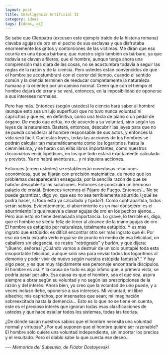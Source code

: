 ```yaml
---
layout: post
title: Inteligencia Artificial II
category: ideas
tags: [ideas, ai]
---
```


Se sabe que Cleopatra (excusen este ejemplo traído de la historia
romana) clavaba agujas de oro en el pecho de sus esclavas y que
disfrutaba enormemente los gritos y contorsiones de las víctimas. Me
dirán que eso ocurría en una época bárbara; que nuestro siglo
también es bárbaro, ya que todavía se clavan alfileres; que el
hombre, aunque tenga ahora una comprensión más clara de las cosas,
no se acostumbra todavía a seguir las reglas de la razón y de la
ciencia. Pero ustedes están convencidos de que el hombre se
acostumbrará con el correr del tiempo, cuando el sentido común y la
ciencia terminen de reeducar completamente la naturaleza humana y la
orienten por un camino normal. Creen que con el tiempo el hombre
dejará de errar y se verá, entonces, en la imposibilidad de oponerse
a sus intereses normales.

Pero hay más. Entonces (según ustedes) la ciencia hará saber al
hombre (aunque esto sea un lujo superfluo) que no tuvo nunca
voluntad ni caprichos y que es, en definitiva, como una tecla de
piano o un pedal de órgano. De modo que actúa, no de acuerdo a su
voluntad, sino según las leyes de la naturaleza. Bastará, entonces,
descubrir las leyes para que no se pueda considerar al hombre
responsable de sus actos, y entonces la vida será fácil. Con estas
leyes, todas las acciones de los hombres se podrán calcular tan
matemáticamente como los logaritmos, hasta la cienmilésima, y se
harán con ellas libros importantes, como nuestros diccionarios
enciclopédicos, en los que todo estará exactamente calculado y
previsto. Ya no habrá aventuras... y ni siquiera acciones.

Entonces (creen ustedes) se establecerán novedosas relaciones
económicas, que se fijarán con precisión matemática, de modo que los
problemas desaparecerán enseguida, por la sencilla razón de que se
habrán descubierto las soluciones. Entonces se construirá un hermoso
palacio de cristal. Entonces veremos el Pájaro de Fuego.
Entonces... No se puede garantizar, digo yo, que eso no sea
terriblemente aburrido (¿qué se podrá hacer, si todo está ya
calculado y fijado?). Como contrapartida, todos serán
sabios. Evidentemente, el aburrimiento es un mal consejero: es el
aburrimiento lo que mueve a clavar agujas de oro en los pechos
ajenos... Pero aun esto no tiene demasiada importancia. Lo grave, lo
terrible es, digo, que el hombre se sienta feliz de tener al alcance
de la mano agujas de oro. El hombre es estúpido por naturaleza,
totalmente estúpido. Y es más ingrato que estúpido: es difícil
encontrar otro ser más ingrato que él. Por eso no sería extraño
verlo erguirse de pronto en medio de esa felicidad, un caballero sin
elegancia, de rostro "retrógrado" y burlón, y que dijera: "¡Bueno,
señores! ¿Cuándo vamos a destruir de un solo puntapié toda esta
insoportable felicidad, aunque solo sea para enviar todos los
logaritmos al demonio y poder vivir de nuevo según nuestra estúpida
fantasía?." Y hay algo peor, y es que muy rápidamente ese personaje
encontraría discípulos. El hombre es así. Y la causa de todo es algo
ínfimo que, a primera vista, se podría pasar por alto. Esa causa es
que el hombre, sea el que sea, aspira siempre a obrar según su
voluntad y no según las prescripciones de la razón y del
interés. Ahora bien, yo creo que la voluntad de uno puede, y a veces
incluso debe, oponerse a sus intereses. Mi voluntad; mi libre
albedrío; mis caprichos, por insensatos que sean; mi imaginación
sobreexcitada hasta la demencia... Esto es lo que no se tiene en
cuenta, este es el precioso interés que ignoran todas esas
clasificaciones de ustedes y que hace estallar todos los sistemas,
todas las teorías.

¿De dónde sacan nuestros sabios que el hombre necesita una voluntad
normal y virtuosa? ¿Por qué suponen que el hombre quiere ser
razonable? El hombre sólo quiere una voluntad independiente, sin
importar los precios y el resultado. Pero el diablo sabe lo que
cuesta ese deseo...

--- *Memorias del Subsuelo, de Fiódor Dostoyevski*
